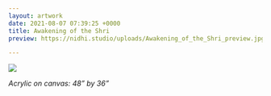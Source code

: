 ```yaml
---
layout: artwork
date: 2021-08-07 07:39:25 +0000
title: Awakening of the Shri
preview: https://nidhi.studio/uploads/Awakening_of_the_Shri_preview.jpg

---
```

![](https://nidhi.studio/uploads/Awakening_of_the_Shri_wm.jpg)

_Acrylic on canvas: 48” by 36”_

